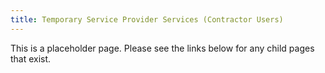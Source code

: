 ```yaml
---
title: Temporary Service Provider Services (Contractor Users)
---
```


This is a placeholder page. Please see the links below for any child pages that exist.

